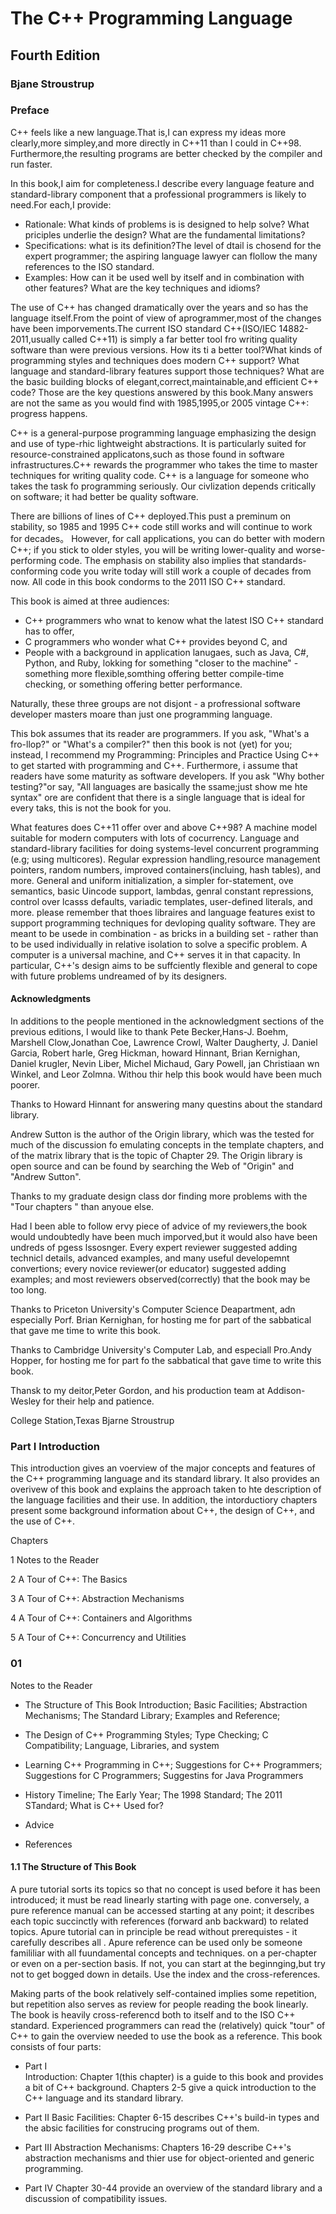 # The C++ Programming Language 


## Fourth Edition


### Bjane Stroustrup



### Preface

C++ feels like a new language.That is,I can express my ideas more clearly,more simpley,and more directly in C++11 than I could in C++98. Furthermore,the resulting programs are better checked by the compiler and run faster.


In this book,I aim for completeness.I describe every language feature and standard-library component that a professional programmers is likely to need.For each,I provide:

- Rationale: What kinds of problems is is designed to help solve? What priciples underlie  the design? What are the fundamental limitations?
- Specifications: what is its definition?The level of dtail is chosend for the expert programmer; the aspiring language lawyer can flollow the many references to the ISO standard.
- Examples: How can it be used well by itself and in combination with other features? What are the key techniques and idioms?


The use of C++ has changed dramatically over the years and so has the language itself.From the point of view of aprogrammer,most of the changes have been imporvements.The current ISO 
standard C++(ISO/IEC 14882-2011,usually called C++11) is simply a far better tool fro writing quality software than were previous versions. How its ti a better tool?What kinds of programming styles and techniques does modern C++ support? What language and standard-library features support those techniques? What are the basic building blocks of elegant,correct,maintainable,and efficient C++ code? Those are the key questions answered by this book.Many answers are not the same as you would find with 1985,1995,or 2005 vintage C++: progress happens.

C++ is a general-purpose programming language emphasizing the design and use of type-rhic lightweight abstractions. It is particularly suited for resource-constrained applicatons,such as those found in software infrastructures.C++ rewards the programmer who takes the time to master techniques for writing quality code. C++ is a language for someone who takes the task fo programming seriously. Our civlization depends critically on software; it had better be quality software.

There are billions of lines of C++ deployed.This pust a preminum on stability, so 1985 and 1995 C++ code still works and will continue to work for decades。 However, for call applications, you can do better with modern C++; if you stick to older styles, you will be writing lower-quality and worse-performing code. The emphasis on stability also implies that standards-conforming code you write today will still work a couple of decades from now. All code in this book condorms to the 2011 ISO C++ standard.

This book is aimed at three audiences:
- C++ programmers who wnat to kenow what the latest ISO C++ standard has to offer,
- C programmers who wonder what C++ provides beyond C, and
- People with a background in application lanugaes, such as Java, C#, Python, and Ruby, lokking for something "closer to the machine" - something more flexible,somthing offering better compile-time checking, or something offering better performance.

Naturally, these three groups are not disjont - a profressional software developer masters moare than just one programming language.

This bok assumes that its reader are programmers. If you ask, "What's a fro-llop?" or "What's a compiler?" then this book is not (yet) for you; instead, I recommend my Programming: Principles and Practice Using C++ to get started with programming and C++. Furthermore, i assume that readers have some maturity as software developers. If you ask "Why bother testing?"or say, "All languages are basically the ssame;just show me hte syntax" ore are confident that there is a single language that is ideal for every taks, this is not the book for you.

What features does C++11 offer over and above C++98? A machine model suitable for modern computers with lots of cocurrency. Language and standard-library facilities for doing systems-level concurrent programming (e.g; using multicores). Regular expression handling,resource management pointers, random numbers, improved containers(incluing, hash tables), and more. General and uniform initialization, a simpler for-statement, ove semantics, basic Uincode support, lambdas, genral constant repressions, control over lcasss defaults, variadic templates, user-defined literals, and more. please remember that thoes libraires and language features exist to support programming techniques for devloping quality software. They are meant to be usede in combination -  as bricks in a building set - rather than to be used individually in relative isolation to solve a specific problem. A computer is a universal machine, and C++ serves it in that capacity. In particular, C++'s design aims to be suffciently flexible and general to cope with future problems undreamed of by its designers.

#### Acknowledgments

In additions to the people mentioned in the acknowledgment sections of the previous editions, I would like to thank Pete Becker,Hans-J. Boehm, Marshell Clow,Jonathan Coe, Lawrence Crowl, Walter Daugherty, J. Daniel Garcia, Robert harle, Greg Hickman, howard Hinnant, Brian Kernighan, Daniel krugler, Nevin Liber, Michel Michaud, Gary Powell, jan Christiaan wn Winkel, and Leor Zolmna. Withou thir help this book would have been much poorer.

Thanks to Howard Hinnant for answering many questins about the standard library.

Andrew Sutton is the author of the Origin library, which was the tested for much of the discussion fo emulating concepts in the template chapters, and of the matrix library that is the topic of Chapter 29. The Origin library is open source and can be found by searching the Web of "Origin" and "Andrew Sutton".


Thanks to my graduate design class dor finding more problems with the "Tour chapters " than anyoue else.


Had I been able to follow ervy piece of advice of my reviewers,the book would undoubtedly have been much imporved,but it would also have been undreds of pgess lssosnger. Every expert reviewer suggested adding technicl details, advanced examples, and many useful developemnt convertions; every novice reviewer(or educator) suggested adding examples; and most reviewers observed(correctly) that the book may be too long.


Thanks to Priceton University's Computer Science Deapartment, adn especially Porf. Brian Kernighan, for hosting me for part of the sabbatical that gave me time to write this book.


Thanks to Cambridge University's Computer Lab, and especiall Pro.Andy Hopper, for hosting me for part fo the sabbatical that gave time to write this book.

Thansk to my deitor,Peter Gordon, and his production team at Addison-Wesley for their help and patience.

College Station,Texas     Bjarne Stroustrup




### Part I Introduction


This introduction gives an voerview of the major concepts and features of the C++ programming language and its standard library. It also provides an overivew of this book and explains the approach taken to hte description of the language facilities and their use. In addition, the intorductiory chapters present some background information about C++, the design of C++, and the use of C++.

Chapters

1 Notes to the Reader

2 A Tour of C++: The Basics

3 A Tour of C++: Abstraction Mechanisms

4 A Tour of C++: Containers and 
Algorithms

5 A Tour of C++: Concurrency and Utilities


### 01

Notes to the Reader


- The Structure of This Book
  Introduction; Basic Facilities; Abstraction Mechanisms; The Standard Library; Examples and Reference;

- The Design of C++
  Programming Styles; Type Checking; C Compatibility; Language, Libraries, and system

- Learning C++
  Programming in C++; Suggestions for C++ Programmers; Suggestions for C Programmers; Suggestins for Java Programmers

- History
  Timeline; The Early Year; The 1998 Standard; The 2011 STandard; What is C++ Used for?

- Advice
- References

#### 1.1 The Structure of This Book

A pure tutorial sorts its topics so that no concept is used before it has been introduced; it must be read linearly starting with page one. conversely, a pure reference manual can be accessed starting at any point; it describes each topic succinctly with references (forward anb backward) to related topics. Apure tutorial can in principle be read without prerequistes - it carefully describes all . Apure reference can be used only be someone famililiar with all fuundamental concepts and techniques. on a per-chapter or even on a per-section basis. If not, you can start at the beginnging,but try not to get bogged down in details. Use the index and the cross-references.

Making parts of the book relatively self-contained implies some repetition, but repetition also serves as review for people reading the book linearly. The book is heavily cross-referencd both to itself and to the ISO C++ standard. Experienced programmers can read the (relatively) quick "tour" of C++ to gain the overview needed to use the book as a reference.  This book consists of four parts:

- Part I   
Introduction: Chapter 1(this chapter) is a guide to this book and provides a bit of C++ background. Chapters 2-5 give a quick introduction to the C++ language and its standard library.

- Part II
Basic Facilities: Chapter 6-15 describes C++'s build-in types and the absic facilities for construcing programs out of them.

- Part III
Abstraction Mechanisms: Chapters 16-29 describe C++'s abstraction mechanisms and thier use for object-oriented and generic programming.

- Part IV
Chapter 30-44 provide an overview of the standard library and a discussion of compatibility issues.







